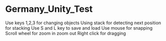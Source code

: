 # Germany_Unity_Test
Use keys 1,2,3 for changing objects
Using stack for detecting next position for stacking
Use S and L key to save and load
Use mouse for snapping
Scroll wheel for zoom in zoom out
Right click for dragging
